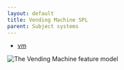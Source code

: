 ```yaml
---
layout: default
title: Vending Machine SPL
parent: Subject systems
---
```



- [vm](https://github.com/damascenodiego/learningFFSM/tree/master/FFSM_diff/Benchmark_SPL/vm)

![The Vending Machine feature model](https://raw.githubusercontent.com/damascenodiego/learningFFSM/master/FFSM_diff/Benchmark_SPL/vm/vmExample.png)